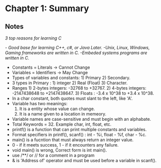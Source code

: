 # Chapter 1: Summary

## Notes

*3 top reasons for learning C*

*- Good base for learning C++, c#, or Java Later.*
*-Unix, Linux, Windows, Gaming frameworks are written in C.*
*-Embeded systems programs are written in C.*

* Constants = Literals -> Cannot Change
* Variables = Identifiers -> May Change
* Types of variables and constants: 1) Primary 2) Secondary.
* 3 types in Primary : 1) integer 2) Real (Float) 3) Character.
* Ranges
      1) 2-bytes integers: -32768 to +32767.
      2) 4-bytes integers: -2147438648 to +2147438647.
      3) Floats : -3.4 x 10^38 to +3.4 x 10^38.
* In a char constant, both quotes must slant to the left, like 'A'.
* Variable has two meanings:
    1) It is a entity whose value can change.
    2) It is a name given to a location in memeory.
* Variable names are case-sensitive and must begin with an alphabate.
* Total Keywords = 32. Example char, int, float, etc.
* printf() is a function that can print multiple constants and variables.
* Format specifiers in printf(), scanf() : int - %i, float - %f, char - %c.
* main() is a fucntion that must always return an integer value.
* 0 - if it meets success, 1 - if it encounters any failure.
* void main() is wrong, Correct form is int main().
* use /**/ or // for a comment in a program
* & is 'Address of' operator and must be used before a variable in scanf().
